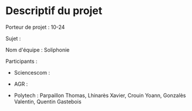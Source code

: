 # Descriptif du projet

Porteur de projet : 10-24

Sujet : 

Nom d'équipe : Soliphonie

Participants : 

- Sciencescom :

- AGR :

- Polytech :  Parpaillon Thomas, Lhinarès Xavier, Crouin Yoann, Gonzalès Valentin, Quentin Gastebois


